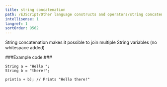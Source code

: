 ```yaml
---
title: string concatenation
path: /EJScript/Other language constructs and operators/string concatenation
intellisense: 1
langref: 1
sortOrder: 9562
---
```


String concatenation makes it possible to join multiple String variables (no whitespace added)



###Example code:###


    String a = "Hello ";
    String b = "there!";
    
    print(a + b); // Prints "Hello there!"


